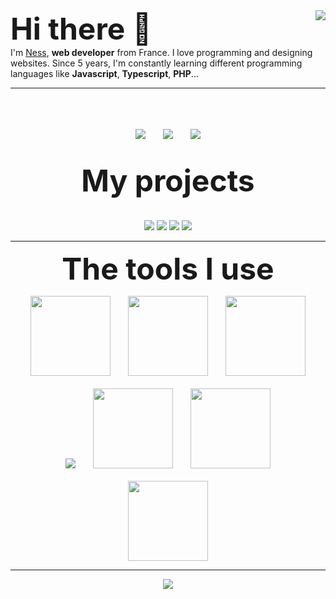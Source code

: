
<img align="right" src="https://github-readme-stats.vercel.app/api?username=nessmc&count_private=true&show_icons=true&hide_border=true&title_color=4f94ef&bg_color=181a1b&text_color=999898" />
<font size="10">
<b>
Hi there 👋
</b>
</font>
<br>
I'm <a href="https://nessmc.fr">Ness</a>, <b>web developer</b> from France. I love programming and designing websites. Since 5 years, I'm constantly learning different programming languages like <b>Javascript</b>, <b>Typescript</b>, <b>PHP</b>...

___

<p align="center">
	<br>
	<br>
	<br>
	<img src="http://img.shields.io/badge/Discord-%40Ness%239999-7289DA?style=for-the-badge" />
	&nbsp;&nbsp;&nbsp;&nbsp;&nbsp;
	<img src="http://img.shields.io/badge/Twiter-%40Ness40661033-1DA1F2?style=for-the-badge" />
	&nbsp;&nbsp;&nbsp;&nbsp;&nbsp;
	<img src="http://img.shields.io/badge/Instagram-%40nessmc.contact-E1306C?style=for-the-badge" />
	<br>
	<br>
	<br>
	<font size="10">
		<b>
			My projects
		</b>
	</font>
	<br>
	<br>
	<br>
	<img src="https://github-readme-stats.vercel.app/api/pin/?username=NessMC&repo=popscript&title_color=2b7489&bg_color=181a1b&text_color=fffefe" />
	<img src="https://github-readme-stats.vercel.app/api/pin/?username=Objective-HTML&repo=objective-html&title_color=f1e05a&bg_color=181a1b&text_color=fffefe" />
	<img src="https://github-readme-stats.vercel.app/api/pin/?username=NessMC&repo=css-framework&title_color=f1e05a&bg_color=181a1b&text_color=fffefe" />
	<img src="https://github-readme-stats.vercel.app/api/pin/?username=NessMC&repo=javaskript&title_color=2b7489&bg_color=181a1b&text_color=fffefe" />
	
</p>

___

<p align="center">
	<font size="10">
		<b>
		The tools I use
		</b>
	</font>
</p>

<p align="center">
	<img src="https://www.split.io/wp-content/uploads/2020/03/javascript-logo.png" width="128"/>
	&nbsp;&nbsp;&nbsp;&nbsp;&nbsp;
	<img src="https://cdn.iconscout.com/icon/free/png-512/typescript-1174965.png" width="128"/>
	&nbsp;&nbsp;&nbsp;&nbsp;&nbsp;
	<img src="https://equestsolutions.net/wp-content/uploads/2014/08/php-logo.jpg" width="128" />
	<br>
	<br>
	<img src="https://fr.nuxtjs.org/logos/nuxt-emoji.png" />
	&nbsp;&nbsp;&nbsp;&nbsp;&nbsp;
	<img src="https://vuejs.org/images/logo.png" width="128" />
	&nbsp;&nbsp;&nbsp;&nbsp;&nbsp;
	<img src="https://gridsome.org/logos/only-logo.svg" width="128" />
	<br><br>
	<img src="https://git-scm.com/images/logos/downloads/Git-Icon-1788C.png" width="128" />
</p>

___

<p align="center">
	<img align="center" src="https://github-readme-stats.vercel.app/api/top-langs/?username=nessmc&hide_border=true" />
</p>
